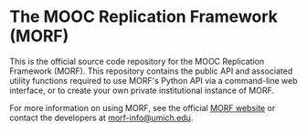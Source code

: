 # The MOOC Replication Framework (MORF)

This is the official source code repository for the MOOC Replication Framework (MORF). This repository contains the public API and associated utility functions required to use MORF's Python API via a command-line web interface, or to create your own private institutional instance of MORF.

For more information on using MORF, see the official [MORF website](https://jpgard.github.io/morf/) or contact the developers at morf-info@umich.edu.

